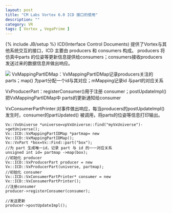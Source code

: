 ```yaml
---
layout: post
title: "CM Labs Vortex 6.0 ICD 接口的使用"
description: ""
category: VR
tags: [ Vortex , VegaPrime ]
---
```

{% include JB/setup %}
ICD(Interface Control Documents) 提供了Vortex与其他系统交互的接口，ICD 主要由 producers 和 consumers 构成。
producers 将仿真中parts 的位姿等更新信息提供给consumers；consumers接收producers 发送过来的数据信息并做出响应。

<!-- more -->
<img  src="{{ site.url }}/assets/images/vr/2014070101.png" />
VxMappingPartIDMap：VxMappingPartIDMap记录producers关注的parts；map() 为part分配一个id与其对应；mMapping记录id 与part的对应关系

VxProducerPart：registerConsumer()用于注册 consumer；postUpdateImpl()把VxMappingPartIDMap中 parts的更新通知给consumer

VxConsumerPartPrinter:对事件做出响应，每当producers的postUpdateImpl() 发生时，consumer的partUpdated() 被调用，将parts的位姿等信息打印输出。


	Vx::VxUniverse *universe=vpVxUniverse::find("myVxUniverse")->getUniverse();
	Vx::ICD::VxMappingPartIDMap *partmap= new Vx::ICD::VxMappingPartIDMap();
	Vx::VxPart *box=Vx::Find::part("box");
	//为 part 生成唯一id，记录 part 与 id 的一一对应关系
	unsigned int id= partmap ->map(box);
	//初始化 producer
	Vx::ICD::VxProducerPart producer = new Vx::ICD::VxProducerPart(universe, partmap);
	//初始化 consumer
	Vx::ICD::VxConsumerPartPrinter* consumer = new Vx::ICD::VxConsumerPartPrinter();
	//注册consumer
	producer->registerConsumer(consumer);

	//发送更新
	producer->postUpdateImpl();
